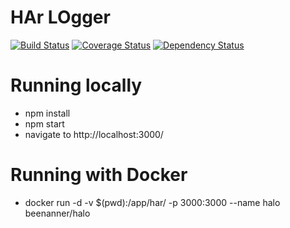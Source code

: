 # HAr LOgger
[![Build Status](https://travis-ci.org/beenanner/halo.svg?branch=master)](https://travis-ci.org/beenanner/halo) [![Coverage Status](https://coveralls.io/repos/github/beenanner/halo/badge.svg?branch=master)](https://coveralls.io/github/beenanner/halo?branch=master) [![Dependency Status](https://david-dm.org/beenanner/halo.svg)](https://david-dm.org/beenanner/halo)

Running locally
===============
- npm install
- npm start
- navigate to http://localhost:3000/

Running with Docker
===================
- docker run -d -v $(pwd):/app/har/ -p 3000:3000 --name halo beenanner/halo
